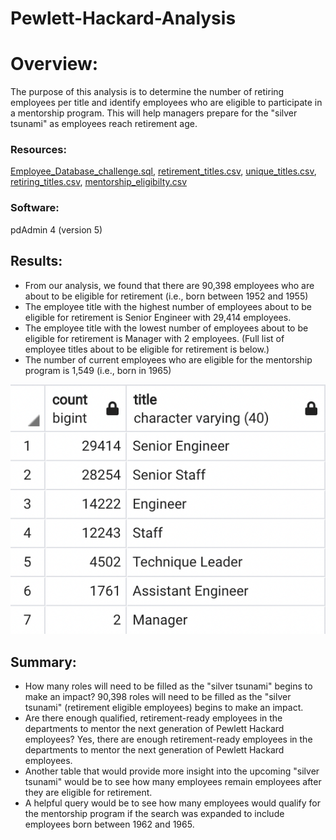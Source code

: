 # Pewlett-Hackard-Analysis

# Overview: 
The purpose of this analysis is to determine the number of retiring employees per title and identify employees who are eligible to participate in a mentorship program. This will help managers prepare for the "silver tsunami" as employees reach retirement age. 

### Resources: 
[Employee_Database_challenge.sql](Queries/Employee_Database_challenge.sql),
[retirement_titles.csv](Data/retirement_titles.csv), 
[unique_titles.csv](Data/unique_titles.csv),
[retiring_titles.csv](Data/retiring_titles.csv), 
[mentorship_eligibilty.csv](Data/mentorship_eligibilty.csv)

### Software: 
pdAdmin 4 (version 5) 

## Results:
-	From our analysis, we found that there are 90,398 employees who are about to be eligible for retirement (i.e., born between 1952 and 1955) 
-	The employee title with the highest number of employees about to be eligible for retirement is Senior Engineer with 29,414 employees. 
-	The employee title with the lowest number of employees about to be eligible for retirement is Manager with 2 employees. (Full list of employee titles about to be eligible for retirement is below.)
-	The number of current employees who are eligible for the mentorship program is 1,549 (i.e., born in 1965)

![Retirement_Title_Table.png](Retirement_Title_Table.png)
 
## Summary:
- How many roles will need to be filled as the "silver tsunami" begins to make an impact? 90,398 roles will need to be filled as the "silver tsunami" (retirement eligible employees) begins to make an impact. 
- Are there enough qualified, retirement-ready employees in the departments to mentor the next generation of Pewlett Hackard employees? Yes, there are enough retirement-ready employees in the departments to mentor the next generation of Pewlett Hackard employees.
- Another table that would provide more insight into the upcoming "silver tsunami" would be to see how many employees remain employees after they are eligible for retirement. 
- A helpful query would be to see how many employees would qualify for the mentorship program if the search was expanded to include employees born between 1962 and 1965.
